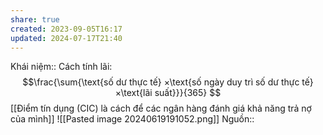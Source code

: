 ```yaml
---
share: true
created: 2023-09-05T16:17
updated: 2024-07-17T21:40
---
```

Khái niệm:: 
Cách tính lãi:
$$\frac{\sum{\text{số dư thực tế} ×\text{số ngày duy trì số dư thực tế}×\text{lãi suất}}}{365} $$
[[Điểm tín dụng (CIC) là cách để các ngân hàng đánh giá khả năng trả nợ của mình]] 
![[Pasted image 20240619191052.png]]
Nguồn:: 